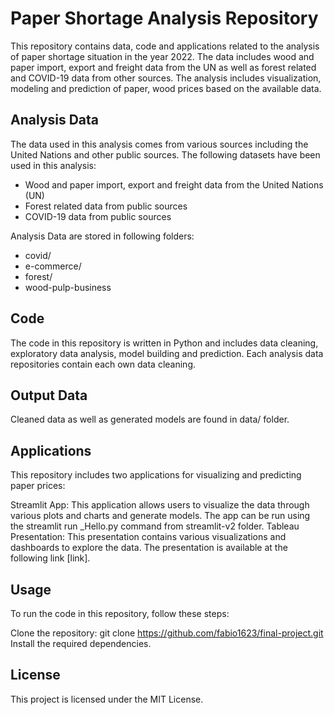 # Paper Shortage Analysis Repository

This repository contains data, code and applications related to the analysis of paper shortage situation in the year 2022. The data includes wood and paper import, export and freight data from the UN as well as forest related and COVID-19 data from other sources. The analysis includes visualization, modeling and prediction of paper, wood prices based on the available data.

## Analysis Data

The data used in this analysis comes from various sources including the United Nations and other public sources. The following datasets have been used in this analysis:

 - Wood and paper import, export and freight data from the United Nations (UN)
 - Forest related data from public sources
 - COVID-19 data from public sources

Analysis Data are stored in following folders:

- covid/
- e-commerce/
- forest/
- wood-pulp-business

## Code

The code in this repository is written in Python and includes data cleaning, exploratory data analysis, model building and prediction.
Each analysis data repositories contain each own data cleaning.

## Output Data

Cleaned data as well as generated models are found in data/ folder. 

## Applications

This repository includes two applications for visualizing and predicting paper prices:

Streamlit App: This application allows users to visualize the data through various plots and charts and generate models. The app can be run using the streamlit run _Hello.py command from streamlit-v2 folder.
Tableau Presentation: This presentation contains various visualizations and dashboards to explore the data. The presentation is available at the following link [link].

## Usage

To run the code in this repository, follow these steps:

Clone the repository: git clone https://github.com/fabio1623/final-project.git
Install the required dependencies.

## License

This project is licensed under the MIT License.
